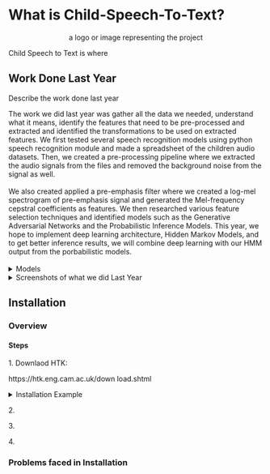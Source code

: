 # What is Child-Speech-To-Text?

<p align="center"><span>a logo or image representing the project</span></p>

<p>Child Speech to Text is where</p>

## Work Done Last Year

<p>Describe the work done last year</p>
The work we did last year was gather all the data we needed, understand what it means, identify the features that need to be pre-processed and extracted and identified the transformations to be used on extracted features. We first tested several speech recognition models using python speech recognition module and made a spreadsheet of the children audio datasets. Then, we created a pre-processing pipeline where we extracted the audio signals from the files and removed the background noise from the signal as well. 
<br />
<br />
We also created applied a pre-emphasis filter where we created a log-mel spectrogram of pre-emphasis signal and generated the Mel-frequency cepstral coefficients as features. We then researched various feature selection techniques and identified models such as the Generative Adversarial Networks and the Probabilistic Inference Models. This year, we hope to implement deep learning architecture, Hidden Markov Models, and to get better inference results, we will combine deep learning with our HMM output from the porbabilistic models. 
<br />
<br />
<details>
<summary>
Models
</summary>

  <p> - Probabilistic Inference Model: </p>
  <p> - Generative Adversarial Network </p>
  
</details>



<details>
<summary>
  Screenshots of what we did Last Year
</summary>
  <p> Image 1 </p>
  <p> Image 2 </p>
 
</details>


## Installation

### Overview 

#### Steps

<p>1. Downlaod HTK:        </p>
<p>https://htk.eng.cam.ac.uk/down load.shtml</p>
<details>
<summary>
  Installation Example
</summary>
  <p>https://htk.eng.cam.ac.uk/docs/inst-nix.shtml</p>
</details>


<p>2.        </p>
<p>3.        </p>
<p>4.        </p>

### Problems faced in Installation

